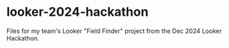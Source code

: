# looker-2024-hackathon
Files for my team's Looker "Field Finder" project from the Dec 2024 Looker Hackathon.
